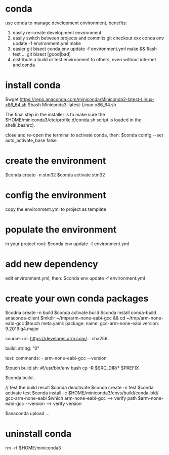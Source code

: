 # conda
use conda to manage development environment, benefits:

1. easily re-create development environment
2. easily switch between projects and commits
	git checkout xxx
	conda env update -f environment.yml
	make
3. easier git bisect
	conda env update -f environment.yml
	make && flash
	test ...
	git bisect [good|bad]
4. distribute a build or test environment to others, even without internet and conda 

# install conda
$wget https://repo.anaconda.com/miniconda/Miniconda3-latest-Linux-x86_64.sh
$bash Miniconda3-latest-Linux-x86_64.sh

The final step in the installer is to make sure the $HOME/miniconda3/etc/profile.d/conda.sh script is loaded in the shell(.bashrc).

close and re-open the terminal to activate conda, then:
$conda config --set auto_activate_base false

# create the environment
$conda create -n stm32
$conda activate stm32

# config the environment
copy the environment.yml to project as template

# populate the environment
in your project root:
$conda env update -f environment.yml

# add new dependency
edit environment.yml, then:
$conda env update -f environment.yml

# create your own conda packages
$codna create -n build
$conda activate build
$conda install conda-build anaconda-client
$mkdir ~/tmp/arm-none-eabi-gcc && cd ~/tmp/arm-none-eabi-gcc
$touch meta.yaml:
package:
  name: gcc-arm-none-eabi
  version: 9.2019.q4.major

source:
  url: https://developer.arm.com/...
  sha256: 

build:
  string: "0"

test:
  commands:
    - arm-none-eabi-gcc --version

$touch build.sh:
#!/usr/bin/env bash
cp -R $SRC_DIR/\* $PREFIX

$conda build .

// test the build result
$conda deactivate
$conda create -n test
$conda activate test
$conda install -c $HOME/miniconda3/envs/build/conda-bld/ gcc-arm-none-eabi
$which arm-none-eabi-gcc  --> verify path
$arm-none-eabi-gcc --version  --> verify version

$anaconda upload ...

# uninstall conda
rm -rf $HOME/miniconda3
